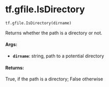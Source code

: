 <div itemscope itemtype="http://developers.google.com/ReferenceObject">
<meta itemprop="name" content="tf.gfile.IsDirectory" />
<meta itemprop="path" content="Stable" />
</div>

# tf.gfile.IsDirectory

``` python
tf.gfile.IsDirectory(dirname)
```

Returns whether the path is a directory or not.

#### Args:

* <b>`dirname`</b>: string, path to a potential directory


#### Returns:

True, if the path is a directory; False otherwise